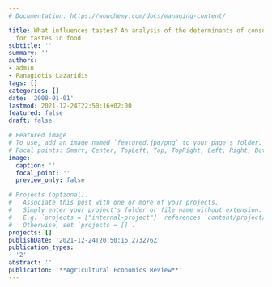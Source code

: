 ```yaml
---
# Documentation: https://wowchemy.com/docs/managing-content/

title: What influences tastes? An analysis of the determinants of consumers' demand
  for tastes in food
subtitle: ''
summary: ''
authors:
- admin
- Panagiotis Lazaridis
tags: []
categories: []
date: '2008-01-01'
lastmod: 2021-12-24T22:50:16+02:00
featured: false
draft: false

# Featured image
# To use, add an image named `featured.jpg/png` to your page's folder.
# Focal points: Smart, Center, TopLeft, Top, TopRight, Left, Right, BottomLeft, Bottom, BottomRight.
image:
  caption: ''
  focal_point: ''
  preview_only: false

# Projects (optional).
#   Associate this post with one or more of your projects.
#   Simply enter your project's folder or file name without extension.
#   E.g. `projects = ["internal-project"]` references `content/project/deep-learning/index.md`.
#   Otherwise, set `projects = []`.
projects: []
publishDate: '2021-12-24T20:50:16.273276Z'
publication_types:
- '2'
abstract: ''
publication: '**Agricultural Economics Review**'
---
```

